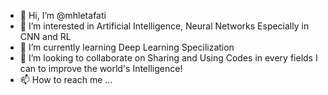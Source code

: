 - 👋 Hi, I’m @mhletafati
- 👀 I’m interested in Artificial Intelligence, Neural Networks Especially in CNN and RL
- 🌱 I’m currently learning Deep Learning Specilization
- 💞️ I’m looking to collaborate on Sharing and Using Codes in every fields I can to improve the world's Intelligence!
- 📫 How to reach me ...

<!---
mhletafati/mhletafati is a ✨ special ✨ repository because its `README.md` (this file) appears on your GitHub profile.
You can click the Preview link to take a look at your changes.
--->
